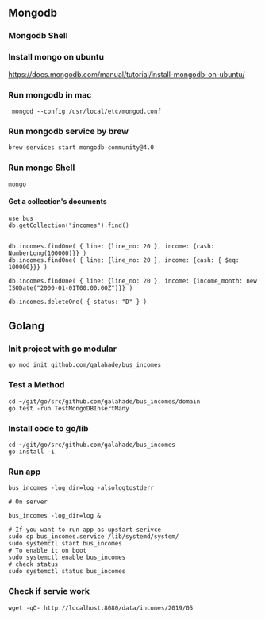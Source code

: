 ## Mongodb

### Mongodb Shell

### Install mongo on ubuntu
https://docs.mongodb.com/manual/tutorial/install-mongodb-on-ubuntu/

### Run mongodb in mac
```
 mongod --config /usr/local/etc/mongod.conf
```

### Run mongodb service by brew
```
brew services start mongodb-community@4.0
```

### Run mongo Shell
```
mongo
```

#### Get a collection's documents
```
use bus
db.getCollection("incomes").find()


db.incomes.findOne( { line: {line_no: 20 }, income: {cash: NumberLong(100000)}} )
db.incomes.findOne( { line: {line_no: 20 }, income: {cash: { $eq: 100000}}} )

db.incomes.findOne( { line: {line_no: 20 }, income: {income_month: new ISODate("2000-01-01T00:00:00Z")}} )

db.incomes.deleteOne( { status: "D" } )

```

## Golang

### Init project with go modular 
```
go mod init github.com/galahade/bus_incomes
```

### Test a Method
```
cd ~/git/go/src/github.com/galahade/bus_incomes/domain
go test -run TestMongoDBInsertMany
```

### Install code to go/lib
```
cd ~/git/go/src/github.com/galahade/bus_incomes
go install -i
```


### Run app
```
bus_incomes -log_dir=log -alsologtostderr

# On server

bus_incomes -log_dir=log &

# If you want to run app as upstart serivce 
sudo cp bus_incomes.service /lib/systemd/system/
sudo systemctl start bus_incomes
# To enable it on boot
sudo systemctl enable bus_incomes 
# check status
sudo systemctl status bus_incomes 
```
### Check if servie work
```
wget -qO- http://localhost:8080/data/incomes/2019/05
```
